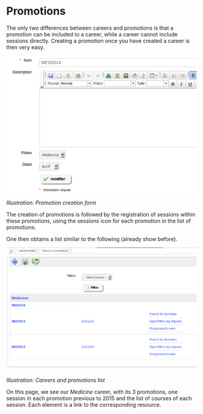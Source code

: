 # Promotions

The only two differences between careers and promotions is that a promotion can be included to a career, while a career cannot include sessions directly. Creating a promotion once you have created a career is then very easy.

![](../../../.gitbook/assets/graficos88%20%286%29.png)

_Illustration: Promotion creation form_

The creation of promotions is followed by the registration of sessions within these promotions, using the sessions icon for each promotion in the list of promotions.

One then obtains a list similar to the following \(already show before\).

![](../../../.gitbook/assets/graficos91%20%286%29.png)

_Illustration: Careers and promotions list_

On this page, we see our _Medicine_ career, with its 3 promotions, one session in each promotion previous to 2015 and the list of courses of each session. Each element is a link to the corresponding resource.

